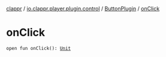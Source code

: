 [clappr](../../index.md) / [io.clappr.player.plugin.control](../index.md) / [ButtonPlugin](index.md) / [onClick](./on-click.md)

# onClick

`open fun onClick(): `[`Unit`](https://kotlinlang.org/api/latest/jvm/stdlib/kotlin/-unit/index.html)